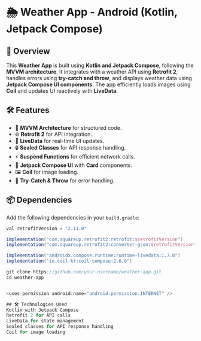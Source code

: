 # 🌦️ Weather App - Android (Kotlin, Jetpack Compose)

## 📌 Overview
This **Weather App** is built using **Kotlin and Jetpack Compose**, following the **MVVM architecture**. It integrates with a weather API using **Retrofit 2**, handles errors using **try-catch and throw**, and displays weather data using **Jetpack Compose UI components**. The app efficiently loads images using **Coil** and updates UI reactively with **LiveData**.

## 🛠️ Features
- 📌 **MVVM Architecture** for structured code.
- 🌐 **Retrofit 2** for API integration.
- 🔄 **LiveData** for real-time UI updates.
- 🔒 **Sealed Classes** for API response handling.
- ⚡ **Suspend Functions** for efficient network calls.
- 🎨 **Jetpack Compose UI** with **Card** components.
- 🖼️ **Coil** for image loading.
- 🚨 **Try-Catch & Throw** for error handling.

## 📦 Dependencies
Add the following dependencies in your `build.gradle`:
```gradle
val retrofitVersion = "2.11.0"

implementation("com.squareup.retrofit2:retrofit:$retrofitVersion")
implementation("com.squareup.retrofit2:converter-gson:$retrofitVersion")

implementation("androidx.compose.runtime:runtime-livedata:1.7.8")
implementation("io.coil-kt:coil-compose:2.6.0")

git clone https://github.com/your-username/weather-app.git
cd weather-app


<uses-permission android:name="android.permission.INTERNET" />

## 🛠️ Technologies Used
Kotlin with Jetpack Compose
Retrofit 2 for API calls
LiveData for state management
Sealed classes for API response handling
Coil for image loading
